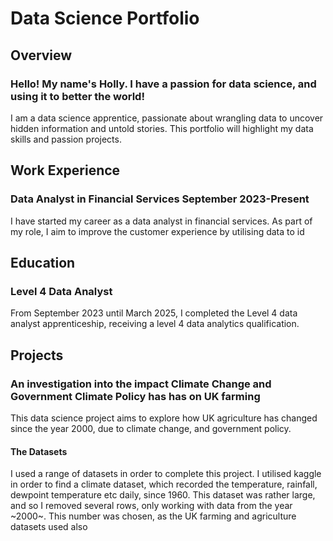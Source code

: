 # Data Science Portfolio

## Overview
### Hello! My name's Holly. I have a passion for data science, and using it to better the world!  
I am a data science apprentice, passionate about wrangling data to uncover hidden information and untold stories. This portfolio will highlight my data skills and passion projects.

## Work Experience
### Data Analyst in Financial Services  September 2023-Present
I have started my career as a data analyst in financial services. As part of my role, I aim to improve the customer experience by utilising data to id

## Education
### Level 4 Data Analyst
From September 2023 until March 2025, I completed the Level 4 data analyst apprenticeship, receiving a level 4 data analytics qualification.

## Projects
### An investigation into the impact Climate Change and Government Climate Policy has has on UK farming

This data science project aims to explore how UK agriculture has changed since the year 2000, due to climate change, and government policy.

#### The Datasets
I used a range of datasets in order to complete this project. I utilised kaggle in order to find a climate dataset, which recorded the temperature, rainfall, dewpoint temperature etc daily, since 1960.
This dataset was rather large, and so I removed several rows, only working with data from the year ~2000~. This number was chosen, as the UK farming and agriculture datasets used also 
